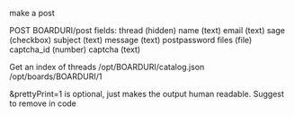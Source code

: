 make a post

POST BOARDURI/post
fields:
  thread (hidden)
  name (text)
  email (text)
  sage (checkbox)
  subject (text)
  message (text)
  postpassword
  files (file)
  captcha_id (number)
  captcha (text)

Get an index of threads
/opt/BOARDURI/catalog.json
/opt/boards/BOARDURI/1

&prettyPrint=1 is optional, just makes the output human readable. Suggest to remove in code
